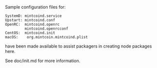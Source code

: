 Sample configuration files for:
```
SystemD: mintcoind.service
Upstart: mintcoind.conf
OpenRC:  mintcoind.openrc
         mintcoind.openrcconf
CentOS:  mintcoind.init
macOS:    org.mintcoin.mintcoind.plist
```
have been made available to assist packagers in creating node packages here.

See doc/init.md for more information.
